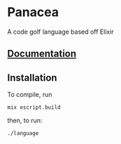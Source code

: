 # Panacea

A code golf language based off Elixir

## [Documentation](https://github.com/okx-code/Panacea/wiki)

## Installation

To compile, run

    mix escript.build

then, to run:

    ./language
